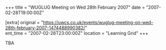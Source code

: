 +++
title = "WUGLUG Meeting on Wed 28th February 2007"
date = "2007-02-28T19:00:00Z"

[extra]
original = "https://uwcs.co.uk/events/wuglug-meeting-on-wed-28th-february-2007-1474488990382/"    
ent_time = "2007-02-28T23:00:00Z"
location = "Learning Grid"
+++

TBA

